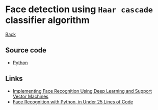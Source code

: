 # Face detection using `Haar cascade` classifier algorithm
[Back](../README.md)

## Source code

- [Python](src/python)

## Links

- [Implementing Face Recognition Using Deep Learning and Support Vector Machines](https://www.codemag.com/Article/2205081/Implementing-Face-Recognition-Using-Deep-Learning-and-Support-Vector-Machines)
- [Face Recognition with Python, in Under 25 Lines of Code](https://realpython.com/face-recognition-with-python/)